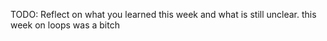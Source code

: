 TODO: Reflect on what you learned this week and what is still unclear.
this week on loops was a bitch